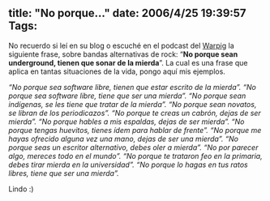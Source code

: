 title: "No porque..."
date: 2006/4/25 19:39:57
Tags: 
---
<p>No recuerdo si leí en su blog o escuché en el podcast del <a href="http://www.dixo.com/warpig">Warpig</a> la siguiente frase, sobre bandas alternativas de rock: &#8220;<strong>No porque sean underground, tienen que sonar de la mierda</strong>&#8221;. La cual es una frase que aplica en tantas situaciones de la vida, pongo aquí mis ejemplos.</p>

<p><em>&#8220;No porque sea software libre, tienen que estar escrito de la mierda&#8221;. &#8220;No porque sea software libre, tiene que ser una mierda&#8221;. &#8220;No porque sean indígenas, se les tiene que tratar de la mierda&#8221;. &#8220;No porque sean novatos, se libran de los periodicazos&#8221;. &#8220;No porque te creas un cabrón, dejas de ser mierda&#8221;. &#8220;No porque hables a mis espaldas, dejas de ser mierda&#8221;. &#8220;No porque tengas huevitos, tienes ídem para hablar de frente&#8221;. &#8220;No porque me hayas ofrecido alguna vez una mano, dejas de ser una mierda&#8221;. &#8220;No porque seas un escritor alternativo, debes oler a mierda&#8221;. &#8220;No por parecer algo, mereces todo en el mundo&#8221;. &#8220;No porque te trataron feo en la primaria, debes tirar mierda en la universidad&#8221;. &#8220;No porque lo hagas en tus ratos libres, tiene que ser una mierda&#8221;.</em></p>

<p>Lindo :)</p>
